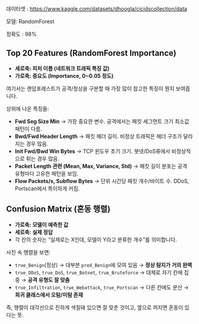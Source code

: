 
데이터셋 : https://www.kaggle.com/datasets/dhoogla/cicidscollection/data

모델: RandomForest

정확도 : 98%

## Top 20 Features (RandomForest Importance)

- **세로축: 피처 이름 (네트워크 트래픽 특징 값)**
- **가로축: 중요도 (Importance, 0~0.05 정도)**

여기서는 랜덤포레스트가 공격/정상을 구분할 때 가장 많이 참고한 특징이 뭔지 보여줍니다.

상위에 나온 특징들:

- **Fwd Seg Size Min** → 가장 중요한 변수. 공격에서는 패킷 세그먼트 크기 최소값 패턴이 다름.
- **Bwd/Fwd Header Length** → 패킷 헤더 길이. 비정상 트래픽은 헤더 구조가 달라지는 경우 많음.
- **Init Fwd/Bwd Win Bytes** → TCP 윈도우 초기 크기. 봇넷/DoS류에서 비정상적으로 튀는 경우 많음.
- **Packet Length 관련 (Mean, Max, Variance, Std)** → 패킷 길이 분포는 공격 유형마다 고유한 패턴을 보임.
- **Flow Packets/s, Subflow Bytes** → 단위 시간당 패킷 개수/바이트 수. DDoS, Portscan에서 특이하게 커짐.




## Confusion Matrix (혼동 행렬)

- **가로축: 모델이 예측한 값**
- **세로축: 실제 정답**
- 각 칸의 숫자는 “실제로는 X인데, 모델이 Y라고 분류한 개수”를 의미합니다.

사진 속 행렬을 보면:

- `true_Benign`(정상) → 대부분 `pred_Benign`에 모여 있음 → **정상 탐지가 거의 완벽**
- `true_DDoS`, `true_DoS`, `true_Botnet`, `true_Bruteforce` → 대체로 자기 칸에 집중 → **공격 유형도 잘 맞춤**
- `true_Infiltration`, `true_Webattack`, `true_Portscan` → 다른 칸에도 분산 → **희귀 클래스에서 오탐/미탐 존재**

즉, 행렬이 대각선으로 진하게 색칠돼 있으면 잘 맞춘 것이고, 옆으로 퍼지면 혼동이 있다는 뜻.




